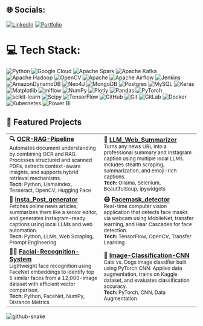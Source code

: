 ## 🌐 Socials:
[![LinkedIn](https://img.shields.io/badge/LinkedIn-%230077B5.svg?logo=linkedin&logoColor=white)](https://linkedin.com/in/www.linkedin.com/in/rohitsomisetty) 
[![Portfolio](https://img.shields.io/badge/Portfoilio-%230077B5.svg?logo=linkedin&logoColor=white)](https://rohit-somisetty.web.app/) 

# 💻 Tech Stack:
![Python](https://img.shields.io/badge/python-3670A0?style=for-the-badge&logo=python&logoColor=ffdd54) ![Google Cloud](https://img.shields.io/badge/GoogleCloud-%234285F4.svg?style=for-the-badge&logo=google-cloud&logoColor=white) ![Apache Spark](https://img.shields.io/badge/Apache%20Spark-FDEE21?style=for-the-badge&logo=apachespark&logoColor=black) ![Apache Kafka](https://img.shields.io/badge/Apache%20Kafka-000?style=for-the-badge&logo=apachekafka) ![Apache Hadoop](https://img.shields.io/badge/Apache%20Hadoop-66CCFF?style=for-the-badge&logo=apachehadoop&logoColor=black) ![OpenCV](https://img.shields.io/badge/opencv-%23white.svg?style=for-the-badge&logo=opencv&logoColor=white) ![Apache](https://img.shields.io/badge/apache-%23D42029.svg?style=for-the-badge&logo=apache&logoColor=white) ![Apache Airflow](https://img.shields.io/badge/Apache%20Airflow-017CEE?style=for-the-badge&logo=Apache%20Airflow&logoColor=white) ![Jenkins](https://img.shields.io/badge/jenkins-%232C5263.svg?style=for-the-badge&logo=jenkins&logoColor=white) ![AmazonDynamoDB](https://img.shields.io/badge/Amazon%20DynamoDB-4053D6?style=for-the-badge&logo=Amazon%20DynamoDB&logoColor=white) ![Neo4J](https://img.shields.io/badge/Neo4j-008CC1?style=for-the-badge&logo=neo4j&logoColor=white) ![MongoDB](https://img.shields.io/badge/MongoDB-%234ea94b.svg?style=for-the-badge&logo=mongodb&logoColor=white) ![Postgres](https://img.shields.io/badge/postgres-%23316192.svg?style=for-the-badge&logo=postgresql&logoColor=white) ![MySQL](https://img.shields.io/badge/mysql-4479A1.svg?style=for-the-badge&logo=mysql&logoColor=white) ![Keras](https://img.shields.io/badge/Keras-%23D00000.svg?style=for-the-badge&logo=Keras&logoColor=white) ![Matplotlib](https://img.shields.io/badge/Matplotlib-%23ffffff.svg?style=for-the-badge&logo=Matplotlib&logoColor=black) ![mlflow](https://img.shields.io/badge/mlflow-%23d9ead3.svg?style=for-the-badge&logo=numpy&logoColor=blue) ![NumPy](https://img.shields.io/badge/numpy-%23013243.svg?style=for-the-badge&logo=numpy&logoColor=white) ![Plotly](https://img.shields.io/badge/Plotly-%233F4F75.svg?style=for-the-badge&logo=plotly&logoColor=white) ![Pandas](https://img.shields.io/badge/pandas-%23150458.svg?style=for-the-badge&logo=pandas&logoColor=white) ![PyTorch](https://img.shields.io/badge/PyTorch-%23EE4C2C.svg?style=for-the-badge&logo=PyTorch&logoColor=white) ![scikit-learn](https://img.shields.io/badge/scikit--learn-%23F7931E.svg?style=for-the-badge&logo=scikit-learn&logoColor=white) ![Scipy](https://img.shields.io/badge/SciPy-%230C55A5.svg?style=for-the-badge&logo=scipy&logoColor=%white) ![TensorFlow](https://img.shields.io/badge/TensorFlow-%23FF6F00.svg?style=for-the-badge&logo=TensorFlow&logoColor=white) ![GitHub](https://img.shields.io/badge/github-%23121011.svg?style=for-the-badge&logo=github&logoColor=white) ![Git](https://img.shields.io/badge/git-%23F05033.svg?style=for-the-badge&logo=git&logoColor=white) ![GitLab](https://img.shields.io/badge/gitlab-%23181717.svg?style=for-the-badge&logo=gitlab&logoColor=white) ![Docker](https://img.shields.io/badge/docker-%230db7ed.svg?style=for-the-badge&logo=docker&logoColor=white) ![Kubernetes](https://img.shields.io/badge/kubernetes-%23326ce5.svg?style=for-the-badge&logo=kubernetes&logoColor=white) ![Power Bi](https://img.shields.io/badge/power_bi-F2C811?style=for-the-badge&logo=powerbi&logoColor=black)
## 📌 Featured Projects

<table>
  <tr>
    <td>
      <b>🔍 <a href="https://github.com/Rohit-Somisetty/OCR-RAG-Pipeline">OCR-RAG-Pipeline</a></b><br>
      <sub>Automates document understanding by combining OCR and RAG. Processes structured and scanned PDFs, extracts context-aware insights, and supports hybrid retrieval mechanisms.</sub><br>
      <sub><b>Tech:</b> Python, LlamaIndex, Tesseract, OpenCV, Hugging Face</sub>
    </td>
    <td>
      <b>🧠 <a href="https://github.com/Rohit-Somisetty/LLM_Web_Summarizer">LLM_Web_Summarizer</a></b><br>
      <sub>Turns any news URL into a professional summary and Instagram caption using multiple local LLMs. Includes stealth scraping, summarization, and emoji-rich captions.</sub><br>
      <sub><b>Tech:</b> Ollama, Selenium, BeautifulSoup, ipywidgets</sub>
    </td>
  </tr>
  <tr>
    <td>
      <b>📸 <a href="https://github.com/Rohit-Somisetty/Insta_Post_generator">Insta_Post_generator</a></b><br>
      <sub>Fetches online news articles, summarizes them like a senior editor, and generates Instagram-ready captions using local LLMs and web automation.</sub><br>
      <sub><b>Tech:</b> Python, LLMs, Web Scraping, Prompt Engineering</sub>
    </td>
    <td>
      <b>😷 <a href="https://github.com/Rohit-Somisetty/Facemask_detector">Facemask_detector</a></b><br>
      <sub>Real-time computer vision application that detects face masks via webcam using MobileNet, transfer learning, and Haar Cascades for face detection.</sub><br>
      <sub><b>Tech:</b> TensorFlow, OpenCV, Transfer Learning</sub>
    </td>
  </tr>
  <tr>
    <td>
      <b>🧑‍💻 <a href="https://github.com/Rohit-Somisetty/Facial-Recognition-System">Facial-Recognition-System</a></b><br>
      <sub>Lightweight face recognition using FaceNet embeddings to identify top 5 similar faces from a 12,000-image dataset with efficient vector comparison.</sub><br>
      <sub><b>Tech:</b> Python, FaceNet, NumPy, Distance Metrics</sub>
    </td>
    <td>
      <b>🐶 <a href="https://github.com/Rohit-Somisetty/Image-Classification-CNN-">Image-Classification-CNN</a></b><br>
      <sub>Cats vs. Dogs image classifier built using PyTorch CNN. Applies data augmentation, trains on Kaggle dataset, and evaluates classification accuracy.</sub><br>
      <sub><b>Tech:</b> PyTorch, CNN, Data Augmentation</sub>
    </td>
  </tr>
</table>

<!-- Proudly created with GPRM ( https://gprm.itsvg.in ) -->

<picture>
  <source media="(prefers-color-scheme: dark)" srcset="https://raw.githubusercontent.com/Tihor3393/Tihor3393/output/github-snake-dark.svg" />
  <source media="(prefers-color-scheme: light)" srcset="https://raw.githubusercontent.com/Tihor3393/Tihor3393/output/github-snake.svg" />
  <img alt="github-snake" src="https://raw.githubusercontent.com/Tihor3393/Tihor3393/output/github-snake.svg" />
</picture>
